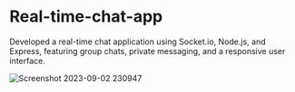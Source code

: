 # Real-time-chat-app
Developed a real-time chat application using Socket.io, Node.js, and Express, featuring group chats, private messaging, and a responsive user interface.


![Screenshot 2023-09-02 230947](https://github.com/mayank-gupta01/Real-time-chat-app/assets/94281015/ffd01f9f-3912-44d7-a241-aa0fbeecfcb6)

